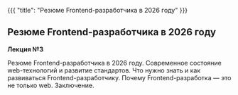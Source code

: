{{{
	"title": "Резюме Frontend-разработчика в 2026 году"
}}}

## Резюме Frontend-разработчика в 2026 году
__Лекция №3__

Резюме Frontend-разработчика в 2026 году. Современное состояние web-технологий и развитие стандартов. Что нужно знать и как развиваться Frontend-разработчику. Почему Frontend-разработка &mdash; это не только web. Заключение.
